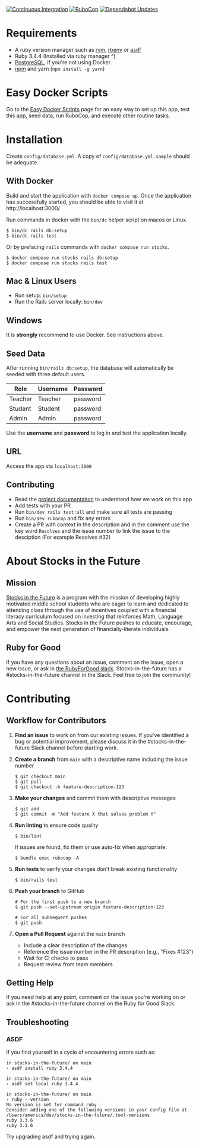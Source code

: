 [![Continuous Integration](https://github.com/rubyforgood/stocks-in-the-future/actions/workflows/ci.yml/badge.svg)](https://github.com/rubyforgood/stocks-in-the-future/actions/workflows/ci.yml)
[![RuboCop](https://github.com/rubyforgood/stocks-in-the-future/actions/workflows/rubocop.yml/badge.svg)](https://github.com/rubyforgood/stocks-in-the-future/actions/workflows/rubocop.yml)
[![Dependabot Updates](https://github.com/rubyforgood/stocks-in-the-future/actions/workflows/dependabot/dependabot-updates/badge.svg)](https://github.com/rubyforgood/stocks-in-the-future/actions/workflows/dependabot/dependabot-updates)

# Requirements

- A ruby version manager such as [rvm](https://rvm.io/rvm/install), [rbenv](https://formulae.brew.sh/formula/rbenv) or [asdf](https://asdf-vm.com/guide/getting-started.html)
- Ruby 3.4.4 (Installed via ruby manager ^)
- [PostgreSQL](https://www.postgresql.org/), if you're not using Docker.
- [npm](https://docs.npmjs.com/downloading-and-installing-node-js-and-npm) and yarn (`npm install -g yarn`)

# Easy Docker Scripts
Go to the [Easy Docker Scripts](docker/README.md) page for an easy way to set up this app, test this app, seed data, run RuboCop, and execute other routine tasks.

# Installation

Create `config/database.yml`. A copy of `config/database.yml.sample` should be adequate.

## With Docker

Build and start the application with `docker compose up`. Once the application has successfully started, you should be able to visit it at http://localhost:3000/

Run commands in docker with the `bin/dc` helper script on macos or Linux.

```console
$ bin/dc rails db:setup
$ bin/dc rails test
```

Or by prefacing `rails` commands with `docker compose run stocks`.

```console
$ docker compose run stocks rails db:setup
$ docker compose run stocks rails test
```

## Mac & Linux Users

- Run setup: `bin/setup`
- Run the Rails server locally: `bin/dev`

## Windows

It is **strongly** recommend to use Docker. See instructions above.

## Seed Data

After running `bin/rails db:setup`, the database will automatically be seeded with three default users.

| Role    | Username | Password |
|---------|----------|----------|
| Teacher | Teacher  | password |
| Student | Student  | password |
| Admin   | Admin    | password |

Use the **username** and **password** to log in and test the application locally.

## URL

Access the app via `localhost:3000`

## Contributing

- Read the [project documentation](docs/README.md) to understand how we work on this app
- Add tests with your PR
- Run `bin/dev rails test:all` and make sure all tests are passing
- Run `bin/dev rubocop` and fix any errors
- Create a PR with context in the description and in the comment use the key word `Resolves` and the issue number to link the issue to the desciption (For example Resolves #32)

# About Stocks in the Future

## Mission

[Stocks in the Future](https://sifonline.org/) is a program with the mission of developing highly motivated middle school students who are eager to learn and dedicated to attending class through the use of incentives coupled with a financial literacy curriculum focused on investing that reinforces Math, Language Arts and Social Studies. Stocks in the Future pushes to educate, encourage, and empower the next generation of financially-literate individuals.

## Ruby for Good

If you have any questions about an issue, comment on the issue, open a new issue, or ask in [the RubyForGood slack](https://join.slack.com/t/rubyforgood/shared_invite/zt-2k5ezv241-Ia2Iac3amxDS8CuhOr69ZA). Stocks-in-the-future has a #stocks-in-the-future channel in the Slack. Feel free to join the community!

# Contributing

## Workflow for Contributors

1. **Find an issue** to work on from our existing issues. If you've identified a bug or potential improvement, please discuss it in the #stocks-in-the-future Slack channel before starting work.

2. **Create a branch** from `main` with a descriptive name including the issue number

   ```console
   $ git checkout main
   $ git pull
   $ git checkout -b feature-description-123
   ```

3. **Make your changes** and commit them with descriptive messages

   ```console
   $ git add .
   $ git commit -m "Add feature X that solves problem Y"
   ```

4. **Run linting** to ensure code quality

   ```console
   $ bin/lint
   ```

   If issues are found, fix them or use auto-fix when appropriate:

   ```console
   $ bundle exec rubocop -A
   ```

5. **Run tests** to verify your changes don't break existing functionality

   ```console
   $ bin/rails test
   ```

6. **Push your branch** to GitHub

   ```console
   # For the first push to a new branch
   $ git push --set-upstream origin feature-description-123

   # For all subsequent pushes
   $ git push
   ```

7. **Open a Pull Request** against the `main` branch
   - Include a clear description of the changes
   - Reference the issue number in the PR description (e.g., "Fixes #123")
   - Wait for CI checks to pass
   - Request review from team members

## Getting Help

If you need help at any point, comment on the issue you're working on or ask in the #stocks-in-the-future channel on the Ruby for Good Slack.

## Troubleshooting

### ASDF

If you find yourself in a cycle of encountering errors such as:

```
in stocks-in-the-future/ on main
› asdf install ruby 3.4.4

in stocks-in-the-future/ on main
› asdf set local ruby 3.4.4

in stocks-in-the-future/ on main
› ruby --version
No version is set for command ruby
Consider adding one of the following versions in your config file at /Users/america/dev/stocks-in-the-future/.tool-versions
ruby 3.3.6
ruby 3.1.6
```

Try upgrading asdf and trying again.

